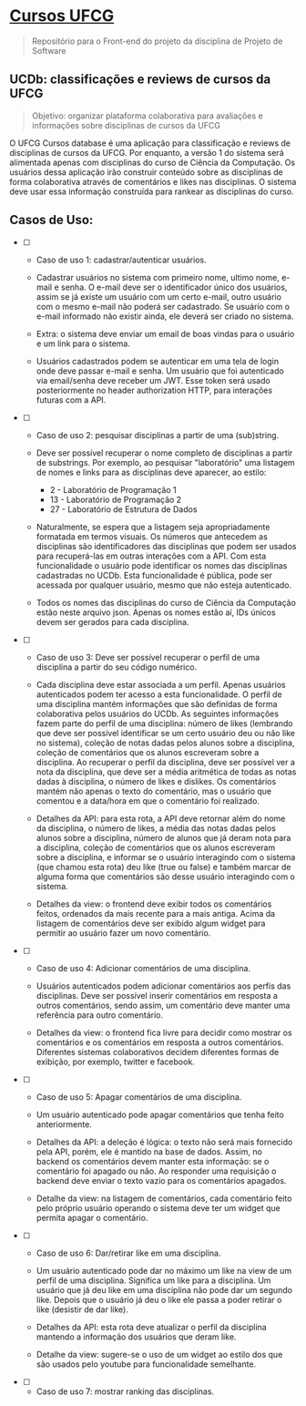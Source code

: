 # [Cursos UFCG](link)
> Repositório para o Front-end do projeto da disciplina de Projeto de Software

## UCDb: classificações e reviews de cursos da UFCG
> Objetivo: organizar plataforma colaborativa para avaliações e informações sobre disciplinas de cursos da UFCG

O UFCG Cursos database é uma aplicação para classificação e reviews de disciplinas de cursos da UFCG. Por enquanto, a versão 1 do sistema será alimentada apenas com disciplinas do curso de Ciência da Computação. Os usuários dessa aplicação irão construir conteúdo sobre as disciplinas de forma colaborativa através de comentários e likes nas disciplinas. O sistema deve usar essa informação construída para rankear as disciplinas do curso.

## Casos de Uso:

- [ ] - Caso de uso 1: cadastrar/autenticar usuários.

  - Cadastrar usuários no sistema com primeiro nome, ultimo nome, e-mail e senha. O e-mail deve ser o identificador único dos usuários, assim se já existe um usuário com um certo e-mail, outro usuário com o mesmo e-mail não poderá ser cadastrado. Se usuário com o e-mail informado não existir ainda, ele deverá ser criado no sistema.

  - Extra: o sistema deve enviar um email de boas vindas para o usuário e um link para o sistema.

  - Usuários cadastrados podem se autenticar em uma tela de login onde deve passar e-mail e senha. Um usuário que foi autenticado via email/senha deve receber um JWT. Esse token será usado posteriormente no header authorization HTTP, para interações futuras com a API.

- [ ] - Caso de uso 2: pesquisar disciplinas a partir de uma (sub)string.

  - Deve ser possível recuperar o nome completo de disciplinas a partir de substrings. Por exemplo, ao pesquisar "laboratório" uma listagem de nomes e links para as disciplinas deve aparecer, ao estilo:
    
    - 2 - Laboratório de Programação 1
    - 13 - Laboratório de Programação 2
    - 27 - Laboratório de Estrutura de Dados

  - Naturalmente, se espera que a listagem seja apropriadamente formatada em termos visuais. Os números que antecedem as disciplinas são identificadores das disciplinas que podem ser usados para recuperá-las em outras interações com a API. Com esta funcionalidade o usuário pode identificar os nomes das disciplinas cadastradas no UCDb. Esta funcionalidade é pública, pode ser acessada por qualquer usuário, mesmo que não esteja autenticado.

  - Todos os nomes das disciplinas do curso de Ciência da Computação estão neste arquivo json. Apenas os nomes estão aí, IDs únicos devem ser gerados para cada disciplina.

- [ ] - Caso de uso 3: Deve ser possível recuperar o perfil de uma disciplina a partir do seu código numérico.

  - Cada disciplina deve estar associada a um perfil. Apenas usuários autenticados podem ter acesso a esta funcionalidade. O perfil de uma disciplina mantém informações que são definidas de forma colaborativa pelos usuários do UCDb. As seguintes informações fazem parte do perfil de uma disciplina: número de likes (lembrando que deve ser possível identificar se um certo usuário deu ou não like no sistema), coleção de notas dadas pelos alunos sobre a disciplina, coleção de comentários que os alunos escreveram sobre a disciplina. Ao recuperar o perfil da disciplina, deve ser possível ver a nota da disciplina, que deve ser a média aritmética de todas as notas dadas à disciplina, o número de likes e dislikes. Os comentários mantém não apenas o texto do comentário, mas o usuário que comentou e a data/hora em que o comentário foi realizado.

  - Detalhes da API: para esta rota, a API deve retornar além do nome da disciplina, o número de likes, a média das notas dadas pelos alunos sobre a disciplina, número de alunos que já deram nota para a disciplina, coleção de comentários que os alunos escreveram sobre a disciplina, e informar se o usuário interagindo com o sistema (que chamou esta rota) deu like (true ou false) e também marcar de alguma forma que comentários são desse usuário interagindo com o sistema.

  - Detalhes da view: o frontend deve exibir todos os comentários feitos, ordenados da mais recente para a mais antiga. Acima da listagem de comentários deve ser exibido algum widget para permitir ao usuário fazer um novo comentário.

- [ ] - Caso de uso 4: Adicionar comentários de uma disciplina.

  - Usuários autenticados podem adicionar comentários aos perfis das disciplinas. Deve ser possível inserir comentários em resposta a outros comentários, sendo assim, um comentário deve manter uma referência para outro comentário.

  - Detalhes da view: o frontend fica livre para decidir como mostrar os comentários e os comentários em resposta a outros comentários. Diferentes sistemas colaborativos decidem diferentes formas de exibição, por exemplo, twitter e facebook.

- [ ] - Caso de uso 5: Apagar comentários de uma disciplina.

  - Um usuário autenticado pode apagar comentários que tenha feito anteriormente.

  - Detalhes da API: a deleção é lógica: o texto não será mais fornecido pela API, porém, ele é mantido na base de dados. Assim, no backend os comentários devem manter esta informação: se o comentário foi apagado ou não. Ao responder uma requisição o backend deve enviar o texto vazio para os comentários apagados.

  - Detalhe da view: na listagem de comentários, cada comentário feito pelo próprio usuário operando o sistema deve ter um widget que permita apagar o comentário.

- [ ] - Caso de uso 6: Dar/retirar like em uma disciplina.

  - Um usuário autenticado pode dar no máximo um like na view de um perfil de uma disciplina. Significa um like para a disciplina. Um usuário que já deu like em uma disciplina não pode dar um segundo like. Depois que o usuário já deu o like ele passa a poder retirar o like (desistir de dar like).

  - Detalhes da API: esta rota deve atualizar o perfil da disciplina mantendo a informação dos usuários que deram like.

  - Detalhe da view: sugere-se o uso de um widget ao estilo dos que são usados pelo youtube para funcionalidade semelhante.

- [ ] - Caso de uso 7: mostrar ranking das disciplinas.
